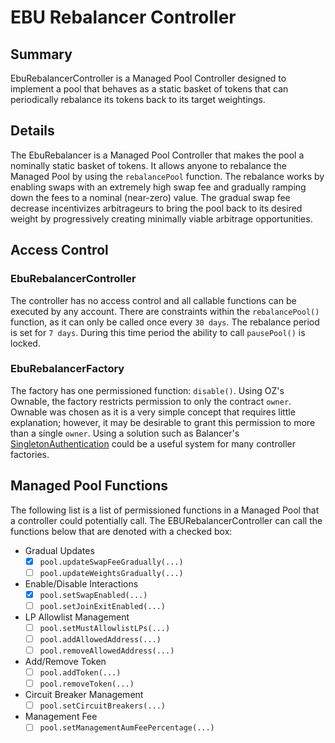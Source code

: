 # EBU Rebalancer Controller

## Summary
EbuRebalancerController is a Managed Pool Controller designed to implement a pool that behaves as a static basket of tokens that can periodically rebalance its tokens back to its target weightings.

## Details
The EbuRebalancer is a Managed Pool Controller that makes the pool a nominally static basket of tokens. It allows anyone to rebalance the Managed Pool by using the `rebalancePool` function. The rebalance works by enabling swaps with an extremely high swap fee and gradually ramping down the fees to a nominal (near-zero) value. The gradual swap fee decrease incentivizes arbitrageurs to bring the pool back to its desired weight by progressively creating minimally viable arbitrage opportunities.

## Access Control
### EbuRebalancerController
The controller has no access control and all callable functions can be executed by any account. There are constraints within the `rebalancePool()` function, as it can only be called once every `30 days`. The rebalance period is set for `7 days`. During this time period the ability to call `pausePool()` is locked. 

### EbuRebalancerFactory
The factory has one permissioned function: `disable()`. Using OZ's Ownable, the factory restricts permission to only the contract `owner`. Ownable was chosen as it is a very simple concept that requires little explanation; however, it may be desirable to grant this permission to more than a single `owner`. Using a solution such as Balancer's [SingletonAuthentication](https://github.com/balancer/balancer-v2-monorepo/blob/3e99500640449585e8da20d50687376bcf70462f/pkg/solidity-utils/contracts/helpers/SingletonAuthentication.sol) could be a useful system for many controller factories.

## Managed Pool Functions
The following list is a list of permissioned functions in a Managed Pool that a controller could potentially call. The EBURebalancerController can call the functions below that are denoted with a checked box:

- Gradual Updates
	- [x] `pool.updateSwapFeeGradually(...)`
	- [ ] `pool.updateWeightsGradually(...)`
- Enable/Disable Interactions
	- [x] `pool.setSwapEnabled(...)`
	- [ ] `pool.setJoinExitEnabled(...)`
- LP Allowlist Management
	- [ ] `pool.setMustAllowlistLPs(...)`
	- [ ] `pool.addAllowedAddress(...)`
	- [ ] `pool.removeAllowedAddress(...)`
- Add/Remove Token
	- [ ] `pool.addToken(...)`
	- [ ] `pool.removeToken(...)`
- Circuit Breaker Management
	- [ ] `pool.setCircuitBreakers(...)`
- Management Fee
	- [ ] `pool.setManagementAumFeePercentage(...)`
